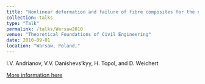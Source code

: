 ```yaml
---
title: "Nonlinear deformation and failure of fibre composites for the non-dilute case"
collection: talks
type: "Talk"
permalink: /talks/Warsaw2010
venue: "Theoretical Foundations of Civil Engineering"
date: 2010-09-01
location: "Warsaw, Poland,"
---
```


I.V. Andrianov, V.V. Danishevs’kyy, H. Topol, and D. Weichert

[More information here](https://www.researchgate.net/publication/267151519_Nonlinear_Deformation_And_Failure_of_Fibre_Composites_For_The_Non-Dilute_Case)









